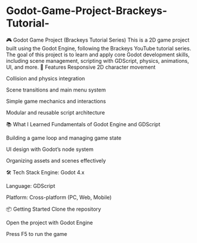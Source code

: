 # Godot-Game-Project-Brackeys-Tutorial-
🎮 Godot Game Project (Brackeys Tutorial Series) This is a 2D game project built using the Godot Engine, following the Brackeys YouTube tutorial series. The goal of this project is to learn and apply core Godot development skills, including scene management, scripting with GDScript, physics, animations, UI, and more.
🚀 Features
Responsive 2D character movement

Collision and physics integration

Scene transitions and main menu system

Simple game mechanics and interactions

Modular and reusable script architecture

📚 What I Learned
Fundamentals of Godot Engine and GDScript

Building a game loop and managing game state

UI design with Godot’s node system

Organizing assets and scenes effectively

🛠 Tech Stack
Engine: Godot 4.x

Language: GDScript

Platform: Cross-platform (PC, Web, Mobile)

📦 Getting Started
Clone the repository

Open the project with Godot Engine

Press F5 to run the game
